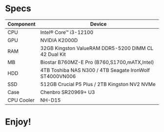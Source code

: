# Specs

| Component | Device |
| --- | --- |
| CPU | Intel® Core™ i3-12100 |
| GPU | NVIDIA K2000D |
| RAM | 32GB Kingston ValueRAM DDR5-5200 DIMM CL 42 Dual Kit |
| MB | Biostar B760MZ-E Pro (B760,S1700,mATX,Intel) |
| HDD | 4TB Toshiba NAS N300 / 4TB Seagate IronWolf ST4000VN006 |
| SSD | 512GB Crucial P5 Plus / 2TB Kingston NV2 NVMe |
| Case | Chenbro SR20969+ U3 |
| CPU Cooler | NH-D15 |

# Enjoy!
